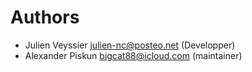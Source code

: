 <!--
  - SPDX-FileCopyrightText: 2020 Nextcloud GmbH and Nextcloud contributors
  - SPDX-License-Identifier: CC0-1.0
-->
# Authors

* Julien Veyssier <julien-nc@posteo.net> (Developper)
* Alexander Piskun <bigcat88@icloud.com> (maintainer)
